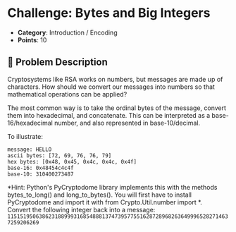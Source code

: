 # Challenge: Bytes and Big Integers  

- **Category**: Introduction / Encoding
- **Points**: 10  

## 📖 Problem Description  

Cryptosystems like RSA works on numbers, but messages are made up of characters. How should we convert our messages into numbers so that mathematical operations can be applied?

The most common way is to take the ordinal bytes of the message, convert them into hexadecimal, and concatenate. This can be interpreted as a base-16/hexadecimal number, and also represented in base-10/decimal.

To illustrate: 
```
message: HELLO  
ascii bytes: [72, 69, 76, 76, 79]  
hex bytes: [0x48, 0x45, 0x4c, 0x4c, 0x4f]  
base-16: 0x48454c4c4f  
base-10: 310400273487  
```  
*Hint:  Python's PyCryptodome library implements this with the methods bytes_to_long() and long_to_bytes(). You will first have to install PyCryptodome and import it with from Crypto.Util.number import *.  
Convert the following integer back into a message:  
`11515195063862318899931685488813747395775516287289682636499965282714637259206269`
